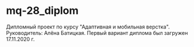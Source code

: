 # mq-28_diplom
Дипломный проект по курсу "Адаптивная и мобильная верстка". Руководитель: Алёна Батицкая.
Первый вариант диплома был загружен 17.11.2020 г.
